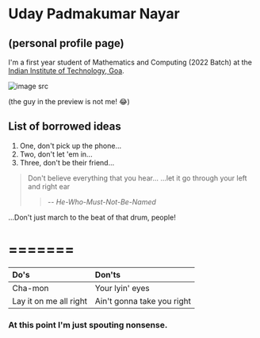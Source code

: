# Uday Padmakumar Nayar

## (personal profile page)

I'm a first year student of Mathematics and Computing (2022 Batch) at the [Indian Institute of Technology, Goa](https://iitgoa.ac.in/).


![image src](https://i.ytimg.com/an_webp/SbgJDL4DJ7M/mqdefault_6s.webp?du=3000&sqp=CN-um6IG&rs=AOn4CLDqHts5vVqOco5GSBJn_guTEIdLRQ)

(the guy in the preview is not me! 😂)


List of borrowed ideas 
---
1. One, don't pick up the phone...
3. Two, don't let 'em in...
3. Three, don't be their friend...

> Don't believe everything that you hear...
> ...let it go through your left and right ear
>> <cite>-- He-Who-Must-Not-Be-Named </cite>
>
...Don't just march to the beat of that drum, people!



=======
=======


Do's | Don'ts
:--- | :---
 Cha-mon | Your lyin' eyes
 Lay it on me all right | Ain't gonna take you right

### At this point I'm just spouting nonsense. 
